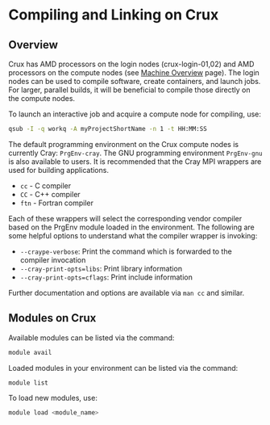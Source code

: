 # Compiling and Linking on Crux

## Overview
Crux has AMD processors on the login nodes (crux-login-01,02) and AMD processors on the compute nodes (see [Machine Overview](../index.md) page). The login nodes can be used to compile software, create containers, and launch jobs. For larger, parallel builds, it will be beneficial to compile those directly on the compute nodes.

To launch an interactive job and acquire a compute node for compiling, use:

```bash
qsub -I -q workq -A myProjectShortName -n 1 -t HH:MM:SS
```

The default programming environment on the Crux compute nodes is currently Cray: `PrgEnv-cray`. The GNU programming environment `PrgEnv-gnu` is also available to users. It is recommended that the Cray MPI wrappers are used for building applications.

- `cc` - C compiler
- `CC` - C++ compiler
- `ftn` - Fortran compiler

Each of these wrappers will select the corresponding vendor compiler based on the PrgEnv module loaded in the environment. The following are some helpful options to understand what the compiler wrapper is invoking:

- `--craype-verbose`: Print the command which is forwarded to the compiler invocation
- `--cray-print-opts=libs`: Print library information
- `--cray-print-opts=cflags`: Print include information

Further documentation and options are available via `man cc` and similar.

## Modules on Crux

Available modules can be listed via the command:

```bash
module avail
```

Loaded modules in your environment can be listed via the command:

```bash
module list
```

To load new modules, use:

```bash
module load <module_name>
```
